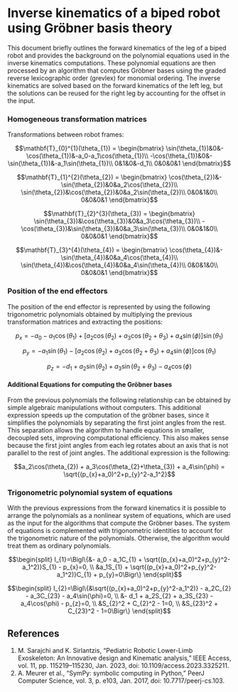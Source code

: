 # Inverse kinematics of a biped robot using Gröbner basis theory

This document briefly outlines the forward kinematics of the leg of a biped robot and provides the background on the polynomial equations used in the inverse kinematics computations. These polynomial equations are then processed by an algorithm that computes Gröbner bases using the graded reverse lexicographic order (grevlex) for monomial ordering. The inverse kinematics are solved based on the forward kinematics of the left leg, but the solutions can be reused for the right leg by accounting for the offset in the input.

### Homogeneous transformation matrices

Transformations between robot frames:

```math
\mathbf{T}_{0}^{1}(\theta_{1}) = \begin{bmatrix}
    \sin(\theta_{1})&0&-\cos(\theta_{1})&-a_0-a_1\cos(\theta_{1})\\
    -\cos(\theta_{1})&0&-\sin(\theta_{1})&-a_1\sin(\theta_{1})\\
    0&1&0&-d_1\\
    0&0&0&1
\end{bmatrix}
```

```math
\mathbf{T}_{1}^{2}(\theta_{2}) = \begin{bmatrix}
    \cos(\theta_{2})&-\sin(\theta_{2})&0&a_2\cos(\theta_{2})\\
    \sin(\theta_{2})&\cos(\theta_{2})&0&a_2\sin(\theta_{2})\\
    0&0&1&0\\
    0&0&0&1
\end{bmatrix}
```

```math
\mathbf{T}_{2}^{3}(\theta_{3}) = \begin{bmatrix}
    \sin(\theta_{3})&\cos(\theta_{3})&0&a_3\cos(\theta_{3})\\
    -\cos(\theta_{3})&\sin(\theta_{3})&0&a_3\sin(\theta_{3})\\
    0&0&1&0\\
    0&0&0&1
\end{bmatrix}
```

```math
\mathbf{T}_{3}^{4}(\theta_{4}) = \begin{bmatrix}
    \cos(\theta_{4})&-\sin(\theta_{4})&0&a_4\cos(\theta_{4})\\
    \sin(\theta_{4})&\cos(\theta_{4})&0&a_4\sin(\theta_{4})\\
    0&0&1&0\\
    0&0&0&1
\end{bmatrix}
```

### Position of the end effectors

The position of the end effector is represented by using the following trigonometric polynomials obtained by multiplying the previous transformation matrices and extracting the positions:

```math
p_{x} = -a_0 - a_1\cos(\theta_{1}) + [a_2\cos(\theta_{2}) + a_3\cos(\theta_{2}+\theta_{3}) + a_4\sin(\phi)]\sin(\theta_{1})
```

```math
p_{y} = -a_1\sin(\theta_{1}) - [a_2\cos(\theta_{2}) + a_3\cos(\theta_{2}+\theta_{3}) + a_4\sin(\phi)]\cos(\theta_{1})
```

```math
p_{z} = -d_1 + a_2\sin(\theta_{2}) + a_3\sin(\theta_{2}+\theta_{3}) - a_4\cos(\phi)
```

#### Additional Equations for computing the Gröbner bases

From the previous polynomials the following relationship can be obtained by simple algebraic manipulations without computers. This additional expression speeds up the computation of the gröbner bases, since it simplifies the polynomials by separating the first joint angles from the rest. This separation allows the algorithm to handle equations in smaller, decoupled sets, improving computational efficiency. This also makes sense because the first joint angles from each leg rotates about an axis that is not parallel to the rest of joint angles. The additional expression is the following:

```math
a_2\cos(\theta_{2}) + a_3\cos(\theta_{2}+\theta_{3}) + a_4\sin(\phi) = \sqrt{(p_{x}+a_0)^2+p_{y}^2-a_1^2}
```

### Trigonometric polynomial system of equations

With the previous expressions from the forward kinematics it is possible to arrange the polynomials as a nonlinear system of equations, which are used as the input for the algorithms that compute the Gröbner bases. The system of equations is complemented with trigonometric identities to account for the trigonometric nature of the polynomials. Otherwise, the algorithm would treat them as ordinary polynomials.

```math
\begin{split}
    I_{1}=\Bigl\{&- a_0 - a_1C_{1} + \sqrt{(p_{x}+a_0)^2+p_{y}^2-a_1^2)}S_{1} - p_{x}=0, \\
    &a_1S_{1} + \sqrt{(p_{x}+a_0)^2+p_{y}^2-a_1^2)}C_{1} + p_{y}=0\Bigr\}
\end{split}
```

```math
\begin{split}
    I_{2}=\Bigl\{&\sqrt{(p_{x}+a_0)^2+p_{y}^2-a_1^2)} - a_2C_{2} - a_3C_{23} - a_4\sin(\phi)=0, \\
    &- d_1 + a_2S_{2} + a_3S_{23} - a_4\cos(\phi) - p_{z}=0, \\
    &S_{2}^2 + C_{2}^2 - 1=0, \\
    &S_{23}^2 + C_{23}^2 - 1=0\Bigr\}
\end{split}
```

## References

1. M. Sarajchi and K. Sirlantzis, “Pediatric Robotic Lower-Limb Exoskeleton: An Innovative design and Kinematic analysis,” IEEE Access, vol. 11, pp. 115219–115230, Jan. 2023, doi: 10.1109/access.2023.3325211.
2. A. Meurer et al., “SymPy: symbolic computing in Python,” PeerJ Computer Science, vol. 3, p. e103, Jan. 2017, doi: 10.7717/peerj-cs.103.
